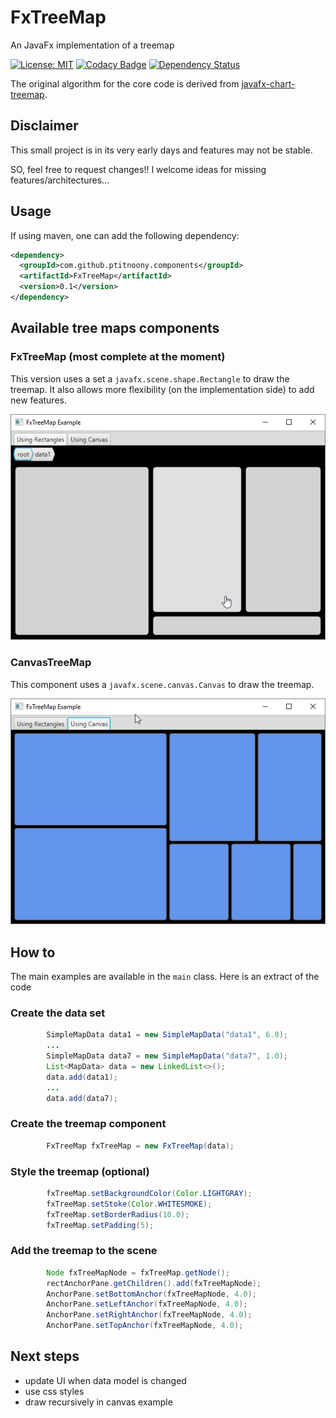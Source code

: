 # FxTreeMap
An JavaFx implementation of a treemap

[![License: MIT](https://img.shields.io/badge/License-MIT-yellow.svg)](https://opensource.org/licenses/MIT) 
[![Codacy Badge](https://api.codacy.com/project/badge/Grade/627c82e4b6ed40fa9b5b78d7ea98f4f4)](https://www.codacy.com/app/PtitNoony/FxTreeMap?utm_source=github.com&amp;utm_medium=referral&amp;utm_content=PtitNoony/FxTreeMap&amp;utm_campaign=Badge_Grade)
[![Dependency Status](https://www.versioneye.com/user/projects/597d42850fb24f005e87c771/badge.svg?style=flat-square)](https://www.versioneye.com/user/projects/597d42850fb24f005e87c771)

The original algorithm for the core code is derived from [javafx-chart-treemap](https://github.com/tasubo/javafx-chart-treemap).

## Disclaimer

This small project is in its very early days and features may not be stable.

SO, feel free to request changes!!
I welcome ideas for missing features/architectures...

## Usage

If using maven, one can add the following dependency:

```xml
<dependency>
  <groupId>com.github.ptitnoony.components</groupId>
  <artifactId>FxTreeMap</artifactId>
  <version>0.1</version>
</dependency>
```

## Available tree maps components

### FxTreeMap (most complete at the moment)

This version uses a set a `javafx.scene.shape.Rectangle` to draw the treemap.
It also allows more flexibility (on the implementation side) to add new features.

![Alt text](/src/main/resources/readme/FxTreeMap_Example.png?raw=true "FxTreeMap")

### CanvasTreeMap

This component uses a `javafx.scene.canvas.Canvas` to draw the treemap.

![Alt text](/src/main/resources/readme/FxTreeMap_Example_canvas.png?raw=true "CanvasTreeMap")

## How to

The main examples are available in the `main` class. Here is an extract of the code

### Create the data set

```java
        SimpleMapData data1 = new SimpleMapData("data1", 6.0);
        ...
        SimpleMapData data7 = new SimpleMapData("data7", 1.0);
        List<MapData> data = new LinkedList<>();
        data.add(data1);
        ...
        data.add(data7);
``` 

### Create the treemap component

```java
        FxTreeMap fxTreeMap = new FxTreeMap(data);
```

### Style the treemap (optional)
```java
        fxTreeMap.setBackgroundColor(Color.LIGHTGRAY);
        fxTreeMap.setStoke(Color.WHITESMOKE);
        fxTreeMap.setBorderRadius(10.0);
        fxTreeMap.setPadding(5);
```

### Add the treemap to the scene

```java
        Node fxTreeMapNode = fxTreeMap.getNode();
        rectAnchorPane.getChildren().add(fxTreeMapNode);
        AnchorPane.setBottomAnchor(fxTreeMapNode, 4.0);
        AnchorPane.setLeftAnchor(fxTreeMapNode, 4.0);
        AnchorPane.setRightAnchor(fxTreeMapNode, 4.0);
        AnchorPane.setTopAnchor(fxTreeMapNode, 4.0);
```


## Next steps

- update UI when data model is changed
- use css styles
- draw recursively in canvas example

